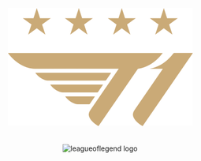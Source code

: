 <div align="center">
  <img src="image/footer_logo.png" alt="t1 우승"/>
</div>

<br>
<br>

<div>
  <div align="center">
  <img src="https://img.shields.io/badge/T1 스토리보기-C28F2C?logo=leagueoflegends&logoColor=white&style=for-the-badge" height="40" alt="leagueoflegend logo"/>
  </div>
</div>
  
